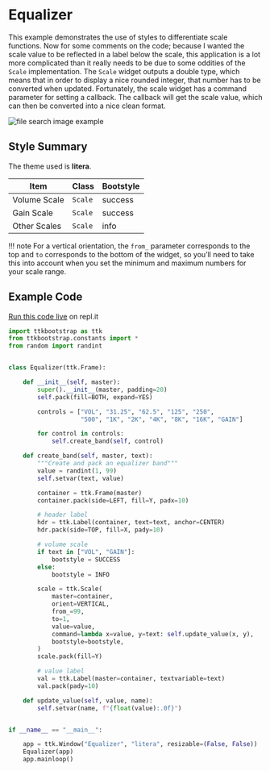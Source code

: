 # Equalizer
This example demonstrates the use of styles to differentiate scale functions. Now for some comments on the code; because I wanted the scale value to be reflected in a label below the scale, this application is a lot more complicated than it really needs to be due to some oddities of the `Scale` implementation. The `Scale` widget outputs a double type, which means that in order to display a nice rounded integer, that number has to be converted when updated. Fortunately, the scale widget has a command parameter for setting a callback. The callback will get the scale value, which can then be converted into a nice clean format.

![file search image example](../assets/gallery/equalizer.png)

## Style Summary
The theme used is **litera**.

| Item         | Class   | Bootstyle |
| ------------ | ------- | --------- |
| Volume Scale | `Scale` | success   |
| Gain Scale   | `Scale` | success   |
| Other Scales | `Scale` | info      |

!!! note For a vertical orientation, the `from_` parameter corresponds to the top and `to` corresponds to the bottom of the widget, so you’ll need to take this into account when you set the minimum and maximum numbers for your scale range.

## Example Code
[Run this code live](https://replit.com/@israel-dryer/equalizer#main.py) on repl.it

```python
import ttkbootstrap as ttk
from ttkbootstrap.constants import *
from random import randint


class Equalizer(ttk.Frame):

    def __init__(self, master):
        super().__init__(master, padding=20)
        self.pack(fill=BOTH, expand=YES)

        controls = ["VOL", "31.25", "62.5", "125", "250",
                    "500", "1K", "2K", "4K", "8K", "16K", "GAIN"]

        for control in controls:
            self.create_band(self, control)

    def create_band(self, master, text):
        """Create and pack an equalizer band"""
        value = randint(1, 99)
        self.setvar(text, value)

        container = ttk.Frame(master)
        container.pack(side=LEFT, fill=Y, padx=10)

        # header label
        hdr = ttk.Label(container, text=text, anchor=CENTER)
        hdr.pack(side=TOP, fill=X, pady=10)

        # volume scale
        if text in ["VOL", "GAIN"]:
            bootstyle = SUCCESS
        else:
            bootstyle = INFO

        scale = ttk.Scale(
            master=container,
            orient=VERTICAL,
            from_=99,
            to=1,
            value=value,
            command=lambda x=value, y=text: self.update_value(x, y),
            bootstyle=bootstyle,
        )
        scale.pack(fill=Y)

        # value label
        val = ttk.Label(master=container, textvariable=text)
        val.pack(pady=10)

    def update_value(self, value, name):
        self.setvar(name, f"{float(value):.0f}")


if __name__ == "__main__":

    app = ttk.Window("Equalizer", "litera", resizable=(False, False))
    Equalizer(app)
    app.mainloop()
```